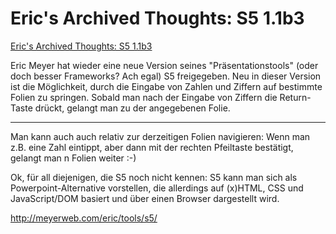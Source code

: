 # Eric's Archived Thoughts: S5 1.1b3

<a href="http://meyerweb.com/eric/thoughts/2005/01/13/s5-11b3/">Eric's Archived Thoughts: S5 1.1b3</a>

Eric Meyer hat wieder eine neue Version seines "Präsentationstools" (oder doch besser Frameworks? Ach egal) S5 freigegeben. Neu in dieser Version ist die Möglichkeit, durch die Eingabe von Zahlen und Ziffern auf bestimmte Folien zu springen. Sobald man nach der Eingabe von Ziffern die Return-Taste drückt, gelangt man zu der angegebenen Folie.

-------------------------------



Man kann auch auch relativ zur derzeitigen Folien navigieren: Wenn man z.B. eine Zahl eintippt, aber dann mit der rechten Pfeiltaste bestätigt, gelangt man n Folien weiter :-)

Ok, für all diejenigen, die S5 noch nicht kennen: S5 kann man sich als Powerpoint-Alternative vorstellen, die allerdings auf (x)HTML, CSS und JavaScript/DOM basiert und über einen Browser dargestellt wird.

<http://meyerweb.com/eric/tools/s5/>
